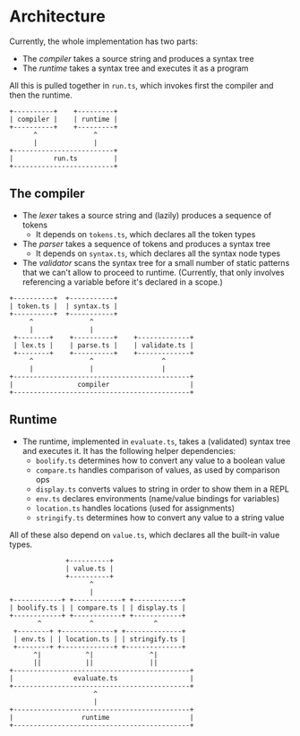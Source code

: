 # Architecture

Currently, the whole implementation has two parts:

* The _compiler_ takes a source string and produces a syntax tree
* The _runtime_ takes a syntax tree and executes it as a program

All this is pulled together in `run.ts`, which invokes first the compiler and
then the runtime.

```
+----------+    +---------+
| compiler |    | runtime |
+----------+    +---------+
      ^              ^
      |              |
+-------------------------+
|          run.ts         |
+-------------------------+
```

## The compiler

* The _lexer_ takes a source string and (lazily) produces a sequence of tokens
    * It depends on `tokens.ts`, which declares all the token types
* The _parser_ takes a sequence of tokens and produces a syntax tree
    * It depends on `syntax.ts`, which declares all the syntax node types
* The _validator_ scans the syntax tree for a small number of static patterns
  that we can't allow to proceed to runtime. (Currently, that only involves
  referencing a variable before it's declared in a scope.)

```
+----------+  +-----------+
| token.ts |  | syntax.ts |
+----------+  +-----------+
     ^              ^
     |              |
 +--------+    +----------+    +-------------+
 | lex.ts |    | parse.ts |    | validate.ts |
 +--------+    +----------+    +-------------+
     ^              ^                 ^
     |              |                 |
+--------------------------------------------+
|                compiler                    |
+--------------------------------------------+
```

## Runtime

* The runtime, implemented in `evaluate.ts`, takes a (validated) syntax tree
  and executes it. It has the following helper dependencies:
    * `boolify.ts` determines how to convert any value to a boolean value
    * `compare.ts` handles comparison of values, as used by comparison ops
    * `display.ts` converts values to string in order to show them in a REPL
    * `env.ts` declares environments (name/value bindings for variables)
    * `location.ts` handles locations (used for assignments)
    * `stringify.ts` determines how to convert any value to a string value

All of these also depend on `value.ts`, which declares all the built-in value
types.

```
              +----------+
              | value.ts |
              +----------+
                    ^
                    |
+------------+ +------------+ +------------+
| boolify.ts | | compare.ts | | display.ts |
+------------+ +------------+ +------------+
       ^            ^               ^
 +--------+ +-------------+ +--------------+
 | env.ts | | location.ts | | stringify.ts |
 +--------+ +-------------+ +--------------+
      ^|           ^|              ^|
      ||           ||              ||
+--------------------------------------------+
|               evaluate.ts                  |
+--------------------------------------------+
                     ^
                     |
+--------------------------------------------+
|                 runtime                    |
+--------------------------------------------+
```

